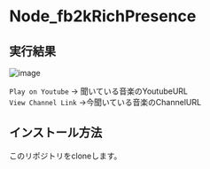 # Node_fb2kRichPresence

## 実行結果

![image](https://imgur.com/ctPTIpW.png)

`Play on Youtube` → 聞いている音楽のYoutubeURL  
`View Channel Link` →今聞いている音楽のChannelURL  

## インストール方法

このリポジトリをcloneします。
```git clone